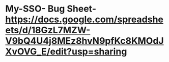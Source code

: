 # My-SSO- Bug Sheet-  https://docs.google.com/spreadsheets/d/18GzL7MZW-V9bQ4U4j8MEz8hvN9pfKc8KMOdJXvOVG_E/edit?usp=sharing
